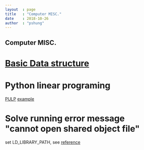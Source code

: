```yaml
---
layout  : page
title   : "Computer MISC."
date    : 2018-10-26
author  : "pshung"
---
```

## Computer MISC.

# [Basic Data structure](http://alrightchiu.github.io/SecondRound/)

# Python linear programing 
[PULP](https://pythonhosted.org/PuLP/)
[example](https://github.com/benalexkeen/Introduction-to-linear-programming)

# Solve running error message "cannot open shared object file"
set LD_LIBRARY_PATH, see [reference](http://blog.crboy.net/2012/05/solution-for-cannot-open-shared-object.html)